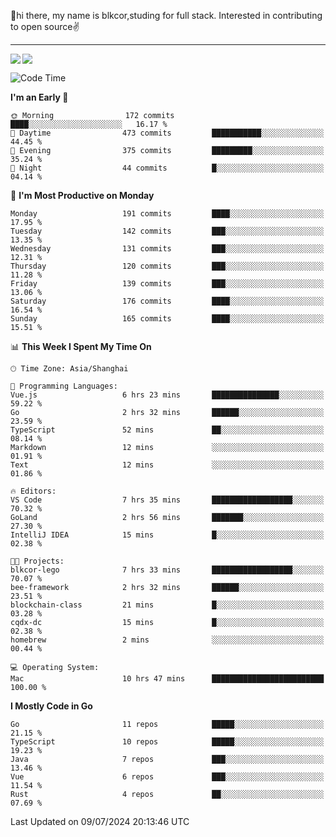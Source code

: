 👋hi there, my name is blkcor,studing for full stack.
Interested in contributing to open source✌️

<hr/>

![](https://github-readme-stats.vercel.app/api?username=blkcor)
<a href="https://github.com/blkcor/github-readme-stats">
    <img align="left" src="https://github-readme-stats.vercel.app/api/top-langs/?username=blkcor&hide=jupyter%20notebook,shaderlab,tex,c%23&langs_count=9" />
</a>


<!--START_SECTION:waka-->
![Code Time](http://img.shields.io/badge/Code%20Time-1%2C156%20hrs%201%20min-blue)

**I'm an Early 🐤** 

```text
🌞 Morning                172 commits         ████░░░░░░░░░░░░░░░░░░░░░   16.17 % 
🌆 Daytime                473 commits         ███████████░░░░░░░░░░░░░░   44.45 % 
🌃 Evening                375 commits         █████████░░░░░░░░░░░░░░░░   35.24 % 
🌙 Night                  44 commits          █░░░░░░░░░░░░░░░░░░░░░░░░   04.14 % 
```
📅 **I'm Most Productive on Monday** 

```text
Monday                   191 commits         ████░░░░░░░░░░░░░░░░░░░░░   17.95 % 
Tuesday                  142 commits         ███░░░░░░░░░░░░░░░░░░░░░░   13.35 % 
Wednesday                131 commits         ███░░░░░░░░░░░░░░░░░░░░░░   12.31 % 
Thursday                 120 commits         ███░░░░░░░░░░░░░░░░░░░░░░   11.28 % 
Friday                   139 commits         ███░░░░░░░░░░░░░░░░░░░░░░   13.06 % 
Saturday                 176 commits         ████░░░░░░░░░░░░░░░░░░░░░   16.54 % 
Sunday                   165 commits         ████░░░░░░░░░░░░░░░░░░░░░   15.51 % 
```


📊 **This Week I Spent My Time On** 

```text
🕑︎ Time Zone: Asia/Shanghai

💬 Programming Languages: 
Vue.js                   6 hrs 23 mins       ███████████████░░░░░░░░░░   59.22 % 
Go                       2 hrs 32 mins       ██████░░░░░░░░░░░░░░░░░░░   23.59 % 
TypeScript               52 mins             ██░░░░░░░░░░░░░░░░░░░░░░░   08.14 % 
Markdown                 12 mins             ░░░░░░░░░░░░░░░░░░░░░░░░░   01.91 % 
Text                     12 mins             ░░░░░░░░░░░░░░░░░░░░░░░░░   01.86 % 

🔥 Editors: 
VS Code                  7 hrs 35 mins       ██████████████████░░░░░░░   70.32 % 
GoLand                   2 hrs 56 mins       ███████░░░░░░░░░░░░░░░░░░   27.30 % 
IntelliJ IDEA            15 mins             █░░░░░░░░░░░░░░░░░░░░░░░░   02.38 % 

🐱‍💻 Projects: 
blkcor-lego              7 hrs 33 mins       ██████████████████░░░░░░░   70.07 % 
bee-framework            2 hrs 32 mins       ██████░░░░░░░░░░░░░░░░░░░   23.51 % 
blockchain-class         21 mins             █░░░░░░░░░░░░░░░░░░░░░░░░   03.28 % 
cqdx-dc                  15 mins             █░░░░░░░░░░░░░░░░░░░░░░░░   02.38 % 
homebrew                 2 mins              ░░░░░░░░░░░░░░░░░░░░░░░░░   00.44 % 

💻 Operating System: 
Mac                      10 hrs 47 mins      █████████████████████████   100.00 % 
```

**I Mostly Code in Go** 

```text
Go                       11 repos            █████░░░░░░░░░░░░░░░░░░░░   21.15 % 
TypeScript               10 repos            █████░░░░░░░░░░░░░░░░░░░░   19.23 % 
Java                     7 repos             ███░░░░░░░░░░░░░░░░░░░░░░   13.46 % 
Vue                      6 repos             ███░░░░░░░░░░░░░░░░░░░░░░   11.54 % 
Rust                     4 repos             ██░░░░░░░░░░░░░░░░░░░░░░░   07.69 % 
```




 Last Updated on 09/07/2024 20:13:46 UTC
<!--END_SECTION:waka-->


